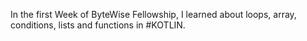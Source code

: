In the first Week of ByteWise Fellowship, I learned about loops, array, conditions, lists and functions in #KOTLIN.
